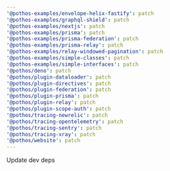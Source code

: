 ```yaml
---
'@pothos-examples/envelope-helix-fastify': patch
'@pothos-examples/graphql-shield': patch
'@pothos-examples/nextjs': patch
'@pothos-examples/prisma': patch
'@pothos-examples/prisma-federation': patch
'@pothos-examples/prisma-relay': patch
'@pothos-examples/relay-windowed-pagination': patch
'@pothos-examples/simple-classes': patch
'@pothos-examples/simple-interfaces': patch
'@pothos/deno': patch
'@pothos/plugin-dataloader': patch
'@pothos/plugin-directives': patch
'@pothos/plugin-federation': patch
'@pothos/plugin-prisma': patch
'@pothos/plugin-relay': patch
'@pothos/plugin-scope-auth': patch
'@pothos/tracing-newrelic': patch
'@pothos/tracing-opentelemetry': patch
'@pothos/tracing-sentry': patch
'@pothos/tracing-xray': patch
'@pothos/website': patch
---
```


Update dev deps
